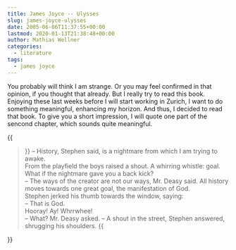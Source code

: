 ```yaml
---
title: James Joyce -- Ulysses
slug: james-joyce-ulysses
date: 2005-06-06T11:37:55+00:00
lastmod: 2020-01-13T21:38:48+00:00
author: Mathias Wellner
categories:
  - literature
tags:
  - james joyce
---
```

You probably will think I am strange. Or you may feel confirmed in that opinion, if you thought that already. But I really try to read this book. Enjoying these last weeks before I will start working in Zurich, I want to do something meaningful, enhancing my horizon. And thus, I decided to read that book. To give you a short impression, I will quote one part of the sencond chapter, which sounds quite meaningful.
<!--more-->

{{<blockquote>}}
&ndash; History, Stephen said, is a nightmare from which I am trying to awake.<br>
From the playfield the boys raised a shout. A whirring whistle: goal. What if the nightmare gave you a back kick? <br>
&ndash; The ways of the creator are not our ways, Mr. Deasy said. All history moves towards one great goal, the manifestation of God.<br>
Stephen jerked his thumb towards the window, saying:<br>
&ndash; That is God.<br>
Hooray! Ay! Whrrwhee!<br>
&ndash; What? Mr. Deasy asked. 
&ndash; A shout in the street, Stephen answered, shrugging his shoulders.
{{</blockquote>}}